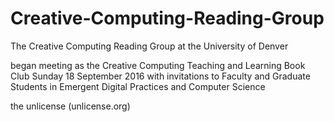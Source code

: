 # Creative-Computing-Reading-Group

The Creative Computing Reading Group 
at the University of Denver

began meeting as 
the Creative Computing Teaching and Learning Book Club 
Sunday 18 September 2016
with invitations to 
Faculty and Graduate Students
in Emergent Digital Practices
and Computer Science

  the unlicense (unlicense.org)
